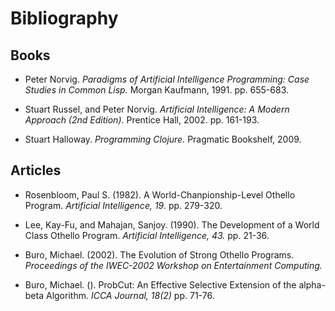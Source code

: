Bibliography
============



Books
-----

- Peter Norvig. <i>Paradigms of Artificial Intelligence Programming: Case Studies in Common Lisp.</i> Morgan Kaufmann, 1991. pp. 655-683.

- Stuart Russel, and Peter Norvig. <i>Artificial Intelligence: A Modern Approach (2nd Edition).</i> Prentice Hall, 2002. pp. 161-193.

- Stuart Halloway. <i>Programming Clojure.</i> Pragmatic Bookshelf, 2009.



Articles
--------

- Rosenbloom, Paul S. (1982). A World-Chanpionship-Level Othello Program. <i>Artificial Intelligence, 19.</i> pp. 279-320.

- Lee, Kay-Fu, and Mahajan, Sanjoy. (1990). The Development of a World Class Othello Program. <i>Artificial Intelligence, 43.</i> pp. 21-36.

- Buro, Michael. (2002). The Evolution of Strong Othello Programs. <i>Proceedings of the IWEC-2002 Workshop on Entertainment Computing.</i>

- Buro, Michael. (). ProbCut: An Effective Selective Extension of the alpha-beta Algorithm. <i>ICCA Journal, 18(2)</i> pp. 71-76.
